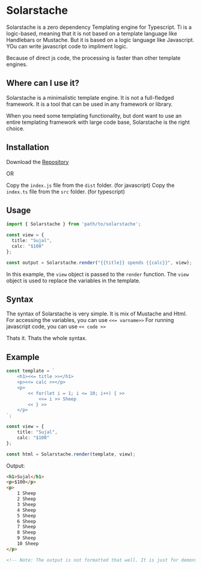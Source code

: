 Solarstache
===========
Solarstache is a zero dependency Templating engine for Typescript.
Ti is a logic-based, meaning that it is not based on a template language like Handlebars or Mustache.
But it is based on a logic language like Javascript. YOu can write javascript code to impliment logic.

Because of direct js code, the processing is faster than other template engines.


## Where can I use it?
Solarstache is a minimalistic template engine. 
It is not a full-fledged framework. 
It is a tool that can be used in any framework or library.

When you need some templating functionality, but dont want to use an entire templating framework with large code base, 
Solarstache is the right choice.

## Installation
Download the [Repository](https://github.com/SujalChoudhari/Solarstache.git)

OR

Copy the `index.js` file from the `dist` folder. (for javascript)
Copy the `index.ts` file from the `src` folder. (for typescript)


## Usage
```ts
import { Solarstache } from 'path/to/solarstache';

const view = {
  title: "Sujal",
  calc: "$100"
};

const output = Solarstache.render("{{title}} spends {{calc}}", view);
```

In this example, the `view` object is passed to the `render` function.
The `view` object is used to replace the variables in the template.

## Syntax
The syntax of Solarstache is very simple.
It is mix of Mustache and Html.
For accessing the variables, you can use `<<= varname>>`
For running javascript code, you can use `<< code >>`

Thats it. Thats the whole syntax.

## Example
```ts
const template = `
    <h1><<= title >></h1>
    <p><<= calc >></p>
    <p>
        << for(let i = 1; i <= 10; i++) { >> 
            <<= i >> Sheep
        << } >>
    </p>
`;

const view = {
    title: "Sujal",
    calc: "$100"
};

const html = Solarstache.render(template, view);
```
Output:
```html
<h1>Sujal</h1>
<p>$100</p>
<p>
    1 Sheep
    2 Sheep
    3 Sheep
    4 Sheep
    5 Sheep
    6 Sheep
    7 Sheep
    8 Sheep
    9 Sheep
    10 Sheep
</p>

<!-- Note: The output is not formatted that well. It is just for demonstration. -->
```

